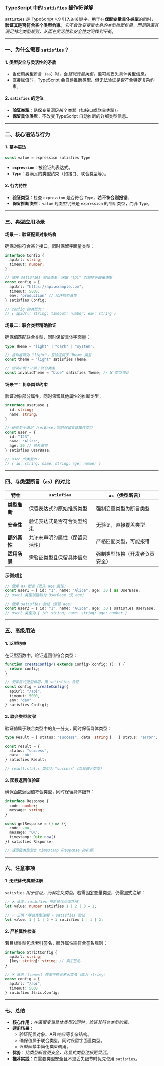 ### TypeScript 中的 `satisfies` 操作符详解

**`satisfies`** 是 TypeScript 4.9 引入的关键字，用于在**保留变量具体类型**的同时，**验证其是否符合某个类型约束**。*它不会改变变量本身的类型推断结果，而是确保其满足特定类型规则，从而在灵活性和安全性之间找到平衡*。

---

### 一、为什么需要 `satisfies`？

#### 1. **类型安全与灵活性的矛盾**
   - 当使用类型断言（`as`）时，会*强制变量类型*，但可能丢失具体类型信息。
   - 直接赋值时，TypeScript 会自动推断类型，但无法验证是否符合特定复杂约束。

#### 2. **`satisfies` 的定位**
   - **验证类型**：确保变量满足某个类型（如接口或联合类型）。
   - **保留具体类型**：不改变 TypeScript 自动推断的详细类型信息。

---

### 二、核心语法与行为

#### 1. **基本语法**
```typescript
const value = expression satisfies Type;
```
- **`expression`**：被验证的表达式。
- **`Type`**：要满足的类型约束（如接口、联合类型等）。

#### 2. **行为特性**
- **验证类型**：检查 `expression` 是否符合 `Type`，**若不符合则报错**。
- **保留推断类型**：`value` 的类型仍然是 `expression` 的推断类型，而非 `Type`。

---

### 三、典型应用场景

#### 场景一：验证配置对象结构
确保对象符合某个接口，同时保留字面量类型：
```typescript
interface Config {
  apiUrl: string;
  timeout: number;
}

// 使用 satisfies 验证类型，保留 "api" 的具体字面量类型
const config = {
  apiUrl: "https://api.example.com",
  timeout: 5000,
  env: "production" // 允许额外属性
} satisfies Config;

// config 的类型为：
// { apiUrl: string; timeout: number; env: string }
```

#### 场景二：联合类型精确验证
确保值匹配联合类型，同时保留具体字面量：
```typescript
type Theme = "light" | "dark" | "system";

// 自动推断为 "light"，且验证属于 Theme 类型
const theme = "light" satisfies Theme;

// 错误示例：不属于联合类型
const invalidTheme = "blue" satisfies Theme; // ❌ 类型错误
```

#### 场景三：复杂类型约束
验证对象部分属性，同时保留其他属性的推断类型：
```typescript
interface UserBase {
  id: string;
  name: string;
}

// 确保至少满足 UserBase，同时保留具体属性类型
const user = {
  id: "123",
  name: "Alice",
  age: 30 // 额外属性
} satisfies UserBase;

// user 的类型为：
// { id: string; name: string; age: number }
```

---

### 四、与类型断言（`as`）的对比

| 特性       | **`satisfies`** | **`as`**（类型断言）  |
| -------- | --------------- | --------------- |
| **类型推断** | 保留表达式的原始推断类型    | 强制变量类型为断言类型     |
| **安全性**  | 验证表达式是否符合类型约束   | 无验证，直接覆盖类型      |
| **额外属性** | 允许未声明的属性（保留灵活性） | 严格匹配类型，可能报错     |
| **适用场景** | 需验证类型且保留具体信息    | 强制类型转换（开发者负责安全） |

#### 示例对比
```typescript
// 使用 as 断言（丢失 age 属性）
const user1 = { id: "1", name: "Alice", age: 30 } as UserBase;
// user1 类型被强制为 UserBase（无 age）

// 使用 satisfies 验证（保留 age）
const user2 = { id: "1", name: "Alice", age: 30 } satisfies UserBase;
// user2 类型为 { id: string; name: string; age: number }
```

---

### 五、高级用法

#### 1. **泛型约束**
在泛型函数中，验证返回值符合类型：
```typescript
function createConfig<T extends Config>(config: T): T {
  return config;
}

// 无需显式泛型调用，用 satisfies 验证
const config = createConfig({
  apiUrl: "/api",
  timeout: 5000,
  env: "dev"
} satisfies Config);
```

#### 2. **联合类型收窄**
验证值属于联合类型中的某一分支，同时保留具体类型：
```typescript
type Result = { status: "success"; data: string } | { status: "error"; code: number };

const result = {
  status: "success",
  data: "ok"
} satisfies Result;

// result.status 类型为 "success"（而非联合类型）
```

#### 3. **函数返回值验证**
确保函数返回值符合类型，同时保留具体细节：
```typescript
interface Response {
  code: number;
  message: string;
}

const getResponse = () => ({
  code: 200,
  message: "OK",
  timestamp: Date.now()
}) satisfies Response;

// 返回值类型包含 timestamp（Response 的扩展）
```

---

### 六、注意事项

#### 1. **无法替代类型注解**
`satisfies` *用于验证，而非定义类型*。若需固定变量类型，仍需显式注解：
```typescript
// ❌ 错误：satisfies 不能替代类型注解
let value: number satisfies 1 | 2 | 3 = 1;

// ✅ 正确：联合类型注解 + satisfies 验证
let value: 1 | 2 | 3 = 1 satisfies 1 | 2 | 3;
```

#### 2. **严格属性检查**
若目标类型包含索引签名，额外属性需符合签名规则：
```typescript
interface StrictConfig {
  apiUrl: string;
  [key: string]: string; // 索引签名
}

// ❌ 错误：timeout 类型不符合索引签名（应为 string）
const config = {
  apiUrl: "/api",
  timeout: 5000
} satisfies StrictConfig;
```

---

### 七、总结

- **核心作用**：*在保留变量具体类型的同时，验证其符合类型约束*。
- **适用场景**：
  - 验证配置对象、API 响应等复杂结构。
  - 确保值属于联合类型，同时保留字面量类型。
  - 泛型函数中简化类型调用。
- **优势**：*比类型断言更安全，比显式类型注解更灵活*。
- **推荐实践**：在需要类型安全且不想丢失细节时优先使用 `satisfies`。